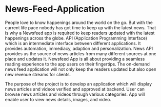# News-Feed-Application
  People love to know happenings around the world on the go. But with the current life pace nobody has got time to keep up with the latest news. That is why a Newsfeed app is required to keep readers updated with the latest happenings across the globe. API (Application Programming Interface) which is an intermediate interface between different applications. It provides automation, immediacy, adaption and personalization. News API provides us the source of news articles from many different sources at one place and updates it. Newsfeed App is all about providing a seamless reading experience to the app users on their fingertips. The on-demand news feed application will not only keep the readers updated but also open new revenue streams for clients. 
  
  The purpose of the project is to develop an application which will display news articles and videos verified and approved at backend. User can browse news articles and videos through various categories. App will enable user to view news details, images, and video. 
